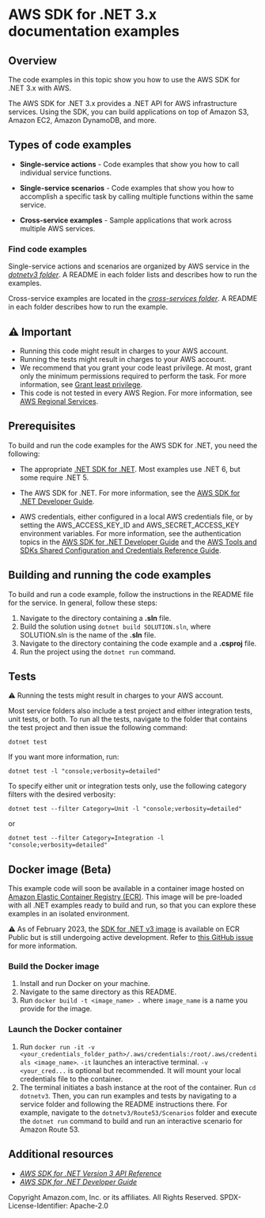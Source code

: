 # AWS SDK for .NET 3.x documentation examples

## Overview
The code examples in this topic show you how to use the AWS SDK for .NET 3.x with AWS.

The AWS SDK for .NET 3.x provides a .NET API for AWS infrastructure services. Using the SDK, you can build applications on top of Amazon S3, Amazon EC2, Amazon DynamoDB, and more.

## Types of code examples
* **Single-service actions** - Code examples that show you how to call individual service functions.

* **Single-service scenarios** - Code examples that show you how to accomplish a specific task by calling multiple functions within the same service.

* **Cross-service examples** - Sample applications that work across multiple AWS services.

### Find code examples
Single-service actions and scenarios are organized by AWS service in the [*dotnetv3 folder*](/dotnetv3/). A README in each folder lists and describes how to run the examples.

Cross-service examples are located in the [*cross-services folder*](/dotnetv3/cross-service/). A README in each folder describes how to run the example.

## ⚠️ Important
* Running this code might result in charges to your AWS account.
* Running the tests might result in charges to your AWS account.
*  We recommend that you grant your code least privilege. At most, grant only the minimum permissions required to perform the task. For more information, see [Grant least privilege](https://docs.aws.amazon.com/IAM/latest/UserGuide/best-practices.html#grant-least-privilege).
* This code is not tested in every AWS Region. For more information, see [AWS Regional Services](https://aws.amazon.com/about-aws/global-infrastructure/regional-product-services).

## Prerequisites

To build and run the code examples for the AWS SDK for .NET, you need the following:

- The appropriate [.NET SDK for .NET](https://dotnet.microsoft.com/en-us/download/visual-studio-sdks). Most examples use .NET 6, but some require .NET 5.

- The AWS SDK for .NET. For more information, see the [AWS SDK for .NET
Developer Guide](https://docs.aws.amazon.com/sdk-for-net/latest/developer-guide/welcome.html).

- AWS credentials, either configured in a local AWS credentials file, or by
setting the AWS_ACCESS_KEY_ID and AWS_SECRET_ACCESS_KEY environment variables.
For more information, see the authentication topics in the [AWS SDK for .NET Developer Guide](https://docs.aws.amazon.com/sdk-for-net/v3/developer-guide/creds-idc.html) and the [AWS Tools and SDKs Shared Configuration and Credentials Reference Guide](https://docs.aws.amazon.com/sdkref/latest/guide/access.html).

## Building and running the code examples

To build and run a code example, 
follow the instructions in the README file for the service.
In general, follow these steps:

1. Navigate to the directory containing a **.sln** file.
2. Build the solution using ```dotnet build SOLUTION.sln```, 
   where SOLUTION.sln is the name of the **.sln** file.
3. Navigate to the directory containing the code example
   and a **.csproj** file.
4. Run the project using the ```dotnet run``` command.

## Tests
⚠️ Running the tests might result in charges to your AWS account.

Most service folders also include a test project and either integration tests, unit tests, or both. 
To run all the tests, navigate to the folder that contains the test project and then issue the following command:

```
dotnet test
```

If you want more information, run:

```
dotnet test -l "console;verbosity=detailed"
```

To specify either unit or integration tests only, use the following category filters with the desired verbosity:
```
dotnet test --filter Category=Unit -l "console;verbosity=detailed"
```
or
```
dotnet test --filter Category=Integration -l "console;verbosity=detailed"
```

## Docker image (Beta)
This example code will soon be available in a container image
hosted on [Amazon Elastic Container Registry (ECR)](https://docs.aws.amazon.com/AmazonECR/latest/userguide/what-is-ecr.html). This image will be pre-loaded 
with all .NET examples ready to build and run, so that you can explore
these examples in an isolated environment.

⚠️ As of February 2023, the [SDK for .NET v3 image](https://gallery.ecr.aws/b4v4v1s0/dotnetv3) is available on ECR Public but is still
undergoing active development. Refer to 
[this GitHub issue](https://github.com/awsdocs/aws-doc-sdk-examples/issues/4126) 
for more information. 

### Build the Docker image

1. Install and run Docker on your machine.
2. Navigate to the same directory as this README.
3. Run `docker build -t <image_name> .` where `image_name` is a name you provide for the image.

### Launch the Docker container

1. Run `docker run -it -v <your_credentials_folder_path>/.aws/credentials:/root/.aws/credentials <image_name>`. `-it` launches an
   interactive terminal. `-v <your_cred...` is optional but recommended. It will mount your local credentials
   file to the container.
2. The terminal initiates a bash instance at the root of the container. Run `cd dotnetv3`. Then, you
   can run examples and tests by navigating to a service folder and following the README instructions there. 
   For example, navigate to the `dotnetv3/Route53/Scenarios` folder and execute the `dotnet run` command to build and run an interactive scenario for Amazon Route 53.

## Additional resources

* [*AWS SDK for .NET Version 3 API Reference*](https://docs.aws.amazon.com/sdkfornet/v3/apidocs/index.html)
* [*AWS SDK for .NET Developer Guide*](https://docs.aws.amazon.com/sdk-for-net/v3/developer-guide/welcome.html)

Copyright Amazon.com, Inc. or its affiliates. All Rights Reserved. SPDX-License-Identifier: Apache-2.0
